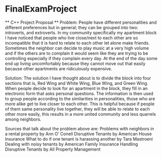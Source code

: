 # FinalExamProject
** C++ Project Proposal **
Problem:
People have different personalities and different preferences but in general; they can be grouped into two: introverts, and extroverts. In my community specifically my apartment block I have noticed that people who live close/next to each other are so incompatible that it is hard to relate to each other let alone make friends. Sometimes the neighbor can decide to play music at a very high volume and if the others are to complain it would seem like they are trying to be controlling especially if they complain every day. At the end of the day some end up living uncomfortably because they cannot move out that easily because other apartments are ridiculously expensive.

Solution:
The solution I have thought about is to divide the block into four sections that is, Red Wing and White Wing, Blue Wing, and Green Wing. When people decide to look for an apartment in the block, they fill in an electronic form that asks personal questions. The information is then used to group people according to the similarities in personalities, those who are more alike get to live closer to each other. This is helpful because if people of them same personality live together, they will be able to relate to each other more easily, this results in a more united community and less quarrels among neighbors.

Sources that talk about the problem above are:
Problems with neighbors in a rental property by Ann O’ Conell
Disruptive Tenants by American House Insurance
What to do if one tenant is harassing another by Tara Mastroeni
Dealing with noisy tenants by American Family Insurance
Handling Disruptive Tenants by All Property Management